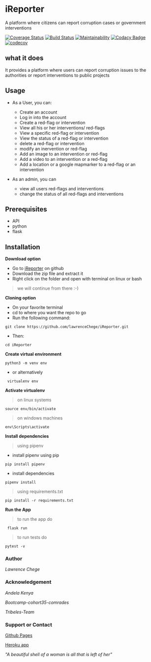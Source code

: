 # iReporter
A platform where citizens can report corruption cases or government interventions

[![Coverage Status](https://coveralls.io/repos/github/lawrenceChege/iReporter/badge.svg)](https://coveralls.io/github/lawrenceChege/iReporter)
[![Build Status](https://travis-ci.org/lawrenceChege/iReporter.svg?branch=develop)](https://travis-ci.org/lawrenceChege/iReporter)
[![Maintainability](https://api.codeclimate.com/v1/badges/b99e2ea3d09bbd651354/maintainability)](https://codeclimate.com/github/lawrenceChege/iReporter/maintainability)
[![Codacy Badge](https://api.codacy.com/project/badge/Grade/d0bcde400dc8421aa972e9954b90bb11)](https://app.codacy.com/app/lawrenceChege/iReporter?utm_source=github.com&utm_medium=referral&utm_content=lawrenceChege/iReporter&utm_campaign=Badge_Grade_Dashboard)
[![codecov](https://codecov.io/gh/lawrenceChege/iReporter/branch/challenge-3/graph/badge.svg)](https://codecov.io/gh/lawrenceChege/iReporter)



## what it does

It provides a platform where users can report corruption issues to the authorities or report interventions to public projects

## Usage

* As a User, you can:
    * Create an account
    * Log in into the account
    * Create a red-flag or intervention
    * View all his or her interventions/ red-flags
    * View a specific red-flag or intervention
    * View the status of a red-flag or intervention
    * delete a red-flag or intervention
    * modify an inervention or red-flag
    * Add an image to an intervention or red-flag
    * Add a video to an intervention or a red-flag
    * Add a location or a google mapmarker to a red-flag or an intervention

* As an admin, you can
    * view all users red-flags and interventions
    * change the status of all red-flags and interventions


## Prerequisites

* API
* python
* flask

## Installation

**Download option**

* Go to [iReporter](https://github.com/lawrenceChege/iReporter) on github
* Download the zip file and extract it
* Right click on the folder and open with terminal on linux or bash

> we will continue from there :-)

**Cloning option**

* On your favorite terminal
* cd to where you want the repo to go
* Run the following command:

```git clone https://github.com/lawrenceChege/iReporter.git```

* Then:

`cd iReporter`

**Create virtual environment**

``` python3 -m venv env  ```
* or alternatively

` virtualenv env`

**Activate virtualenv**
> on linux systems

` source env/bin/activate `
> on windows machines

` env\Scripts\activate `

**Install dependencies**
> using pipenv 
* install pipenv using pip

` pip install pipenv `

* install dependencies

` pipenv install `

> using requirements.txt

` pip install -r requirements.txt `

**Run the App**
> to run the app do 

` flask run`
> to run tests do 

`pytest -v `
### Author

*Lawrence Chege*

### Acknowledgement

*Andela Kenya*

*Bootcamp-cohort35-comrades*

*Tribeles-Team*

### Support or Contact

[Github Pages](https://lawrencechege.github.io/iReporter/)

[Heroku app](https://ireporti.herokuapp.com/)

*"A beautiful shell of a woman is all that is left of her"*
